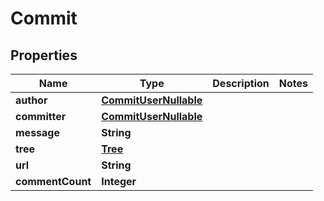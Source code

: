 

# Commit


## Properties

| Name | Type | Description | Notes |
|------------ | ------------- | ------------- | -------------|
|**author** | [**CommitUserNullable**](CommitUserNullable.md) |  |  |
|**committer** | [**CommitUserNullable**](CommitUserNullable.md) |  |  |
|**message** | **String** |  |  |
|**tree** | [**Tree**](Tree.md) |  |  |
|**url** | **String** |  |  |
|**commentCount** | **Integer** |  |  |



